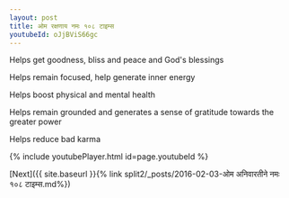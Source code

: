 ```yaml
---
layout: post
title: ओम रक्षणाय नमः १०८ टाइम्स
youtubeId: oJjBViS66gc
---
```

 
 
Helps get goodness, bliss and peace and God's blessings
 
Helps remain focused, help generate inner energy 
 
Helps boost physical and mental health 
 
Helps remain grounded and generates a sense of gratitude towards the greater power 
 
Helps reduce bad karma
 
 
 
 


{% include youtubePlayer.html id=page.youtubeId %}
 
[Next]({{ site.baseurl }}{% link  split2/_posts/2016-02-03-ओम अनिवारतीने नमः १०८ टाइम्स.md%})
 
